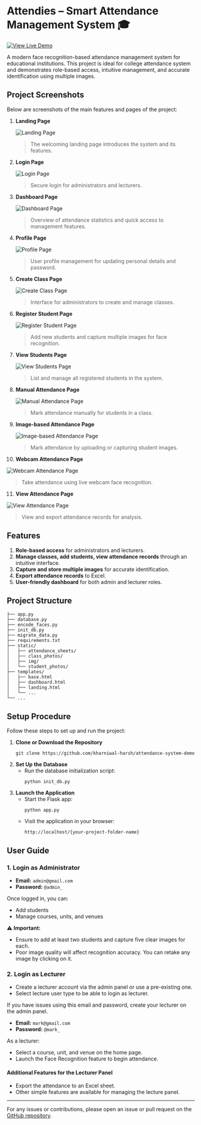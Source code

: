 # Attendies – Smart Attendance Management System 🎓

[![View Live Demo](https://img.shields.io/badge/View-Live%20Demo-blue?style=for-the-badge)](https://kharniwal-harsh.github.io/attendance-system-demo/)

A modern face recognition-based attendance management system for educational institutions. This project is ideal for college attendance system and demonstrates role-based access, intuitive management, and accurate identification using multiple images.

## Project Screenshots

Below are screenshots of the main features and pages of the project:

1. **Landing Page**
   
   ![Landing Page](project%20pic/landing_page.png)
   > The welcoming landing page introduces the system and its features.

2. **Login Page**
   
   ![Login Page](project%20pic/login_page.png)
   > Secure login for administrators and lecturers.

3. **Dashboard Page**
   
   ![Dashboard Page](project%20pic/dashboard_page.png)
   > Overview of attendance statistics and quick access to management features.

4. **Profile Page**
   
   ![Profile Page](project%20pic/profile_page.png)
   > User profile management for updating personal details and password.

5. **Create Class Page**
   
   ![Create Class Page](project%20pic/create_class_page.png)
   > Interface for administrators to create and manage classes.

6. **Register Student Page**
   
   ![Register Student Page](project%20pic/register_student_page.png)
   > Add new students and capture multiple images for face recognition.

7. **View Students Page**
   
   ![View Students Page](project%20pic/view_students_page.png)
   > List and manage all registered students in the system.

8. **Manual Attendance Page**
   
   ![Manual Attendance Page](project%20pic/manual_attendance_page.png)
   > Mark attendance manually for students in a class.

9. **Image-based Attendance Page**
   
   ![Image-based Attendance Page](project%20pic/imagebased_attendance_page.png)
   > Mark attendance by uploading or capturing student images.

10. **Webcam Attendance Page**
   
   ![Webcam Attendance Page](project%20pic/live_webcam_attendance_page.png)
   > Take attendance using live webcam face recognition.

11. **View Attendance Page**
   
   ![View Attendance Page](project%20pic/view%20attendance_page.png)
   > View and export attendance records for analysis.

## Features

1. **Role-based access** for administrators and lecturers.
2. **Manage classes, add students, view attendance records** through an intuitive interface.
3. **Capture and store multiple images** for accurate identification.
4. **Export attendance records** to Excel.
5. **User-friendly dashboard** for both admin and lecturer roles.


## Project Structure

```
├── app.py
├── database.py
├── encode_faces.py
├── init_db.py
├── migrate_data.py
├── requirements.txt
├── static/
│   ├── attendance_sheets/
│   ├── class_photos/
│   ├── img/
│   └── student_photos/
├── templates/
│   ├── base.html
│   ├── dashboard.html
│   ├── landing.html
│   └── ...
└── ...
```

## Setup Procedure

Follow these steps to set up and run the project:

1. **Clone or Download the Repository**
   ```
   git clone https://github.com/kharniwal-harsh/attendance-system-demo
   ```
2. **Set Up the Database**
   - Run the database initialization script:
     ```
     python init_db.py
     ```
3. **Launch the Application**
   - Start the Flask app:
     ```
     python app.py
     ```
   - Visit the application in your browser:
     ```
     http://localhost/{your-project-folder-name}
     ```

## User Guide

### 1. Login as Administrator
- **Email:** `admin@gmail.com`
- **Password:** `@admin_`

Once logged in, you can:
- Add students
- Manage courses, units, and venues

⚠️ **Important:**
- Ensure to add at least two students and capture five clear images for each.
- Poor image quality will affect recognition accuracy. You can retake any image by clicking on it.

### 2. Login as Lecturer
- Create a lecturer account via the admin panel or use a pre-existing one.
- Select lecture user type to be able to login as lecturer.

If you have issues using this email and password, create your lecturer on the admin panel.

- **Email:** `mark@gmail.com`
- **Password:** `@mark_`

As a lecturer:
- Select a course, unit, and venue on the home page.
- Launch the Face Recognition feature to begin attendance.

#### Additional Features for the Lecturer Panel
- Export the attendance to an Excel sheet.
- Other simple features are available for managing the lecture panel.

---

For any issues or contributions, please open an issue or pull request on the [GitHub repository](https://github.com/kharniwal-harsh/attendance-system-demo).
